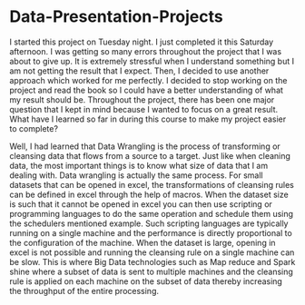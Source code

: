# Data-Presentation-Projects

I started this project on Tuesday night. I just completed it this Saturday afternoon. I was getting so many errors throughout the project that I was about to give up. It is extremely stressful when I understand something but I am not getting the result that I expect. Then, I decided to use another approach which worked for me perfectly. I decided to stop working on the project and read the book so I could have a better understanding of what my result should be. Throughout the project, there has been one major question that I kept in mind because I wanted to focus on a great result. What have I learned so far in during this course to make my project easier to complete?

Well, I had learned that Data Wrangling is the process of transforming or cleansing data that flows from a source to a target. Just like when cleaning data, the most important things is to know what size of data that I am dealing with. Data wrangling is actually the same process. For small datasets that can be opened in excel, the transformations of cleansing rules can be defined in excel through the help of macros. When the dataset size is such that it cannot be opened in excel you can then use scripting or programming languages to do the same operation and schedule them using the schedulers mentioned example. Such scripting languages are typically running on a single machine and the performance is directly proportional to the configuration of the machine. When the dataset is large, opening in excel is not possible and running the cleansing rule on a single machine can be slow. This is where Big Data technologies such as Map reduce and Spark shine where a subset of data is sent to multiple machines and the cleansing rule is applied on each machine on the subset of data thereby increasing the throughput of the entire processing.
